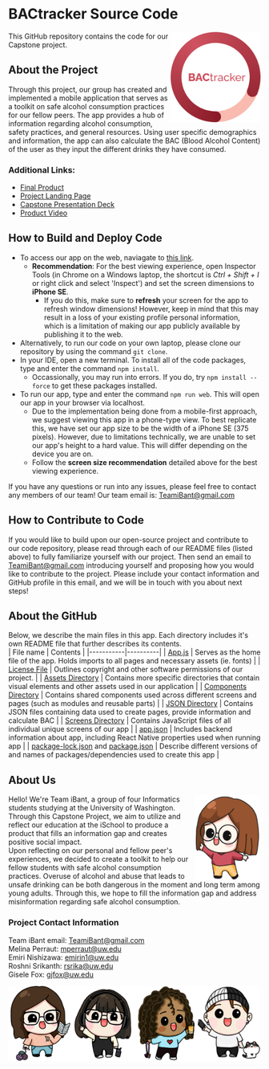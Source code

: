 # BACtracker Source Code
<img align="right" width="180" height="180" src="./assets/icons/BACtracker_logo.png">
This GitHub repository contains the code for our Capstone project. 

## About the Project
Through this project, our group has created and implemented a mobile application that serves as a toolkit on safe alcohol consumption practices for our fellow peers. The app provides a hub of information regarding alcohol consumption, safety practices, and general resources. Using user specific demographics and information, the app can also calculate the BAC (Blood Alcohol Content) of the user as they input the different drinks they have consumed. 
### Additional Links:
- [Final Product](https://bactrackerapp.web.app/)
- [Project Landing Page](https://bactracker-be654.web.app/)
- [Capstone Presentation Deck](https://www.canva.com/design/DAFhnHvY0HM/_0y8v7NEwaUma2l0Glvkgw/view?utm_content=DAFhnHvY0HM&utm_campaign=designshare&utm_medium=link&utm_source=publishsharelink)
- [Product Video]()

## How to Build and Deploy Code
- To access our app on the web, naviagate to [this link](https://bactrackerapp.web.app/).
    - **Recommendation**: For the best viewing experience, open Inspector Tools (in Chrome on a Windows laptop, the shortcut is _Ctrl + Shift + I_ or right click and select 'Inspect') and set the screen dimensions to **iPhone SE**. 
        - If you do this, make sure to **refresh** your screen for the app to refresh window dimensions! However, keep in mind that this may result in a loss of your existing profile personal information, which is a limitation of making our app publicly available by publishing it to the web. 
- Alternatively, to run our code on your own laptop, please clone our repository by using the command `git clone`. 
- In your IDE, open a new terminal. To install all of the code packages, type and enter the command `npm install`. 
    - Occassionally, you may run into errors. If you do, try `npm install --force` to get these packages installed.
- To run our app, type and enter the command `npm run web`. This will open our app in your browser via localhost. 
    - Due to the implementation being done from a mobile-first approach, we suggest viewing this app in a phone-type view. To best replicate this, we have set our app size to be the width of a iPhone SE (375 pixels). However, due to limitations technically, we are unable to set our app's height to a hard value. This will differ depending on the device you are on. 
    - Follow the **screen size recommendation** detailed above for the best viewing experience.
    
If you have any questions or run into any issues, please feel free to contact any members of our team! Our team email is: TeamiBant@gmail.com

## How to Contribute to Code
If you would like to build upon our open-source project and contribute to our code repository, please read through each of our README files (listed above) to fully familiarize yourself with our project. Then send an email to TeamiBant@gmail.com introducing yourself and proposing how you would like to contribute to the project. Please include your contact information and GitHub profile in this email, and we will be in touch with you about next steps!

## About the GitHub
Below, we describe the main files in this app. Each directory includes it's own README file that further describes its contents. <br>
| File name | Contents | 
|-----------|----------|
| [App.js](./App.js) | Serves as the home file of the app. Holds imports to all pages and necessary assets (ie. fonts) |
| [License File](./LICENSE) | Outlines copyright and other software permissions of our project.  |
| [Assets Directory](./assets/) | Contains more specific directories that contain visual elements and other assets used in our application |
| [Components Directory](./components/) | Contains shared components used across different screens and pages (such as modules and reusable parts) |
| [JSON Directory](./json/) | Contains JSON files containing data used to create pages, provide information and calculate BAC |
| [Screens Directory](./screens/) | Contains JavaScript files of all individual unique screens of our app |
| [app.json](./app.json) | Includes backend information about app, including React Native properties used when running app |
| [package-lock.json](./package-lock.json) and [package.json](./package.json) | Describe different versions of and names of packages/dependencies used to create this app |

## About Us
<img align="right" height="170" src="./assets/avatars/Casual_Rosie_flipped.png"> 
Hello! We're Team iBant, a group of four Informatics students studying at the University of Washington. Through this Capstone Project, we aim to utilize and reflect our education at the iSchool to produce a product that fills an information gap and creates positive social impact.
<br>
Upon reflecting on our personal and fellow peer's experiences, we decided to create a toolkit to help our fellow students with safe alcohol consumption practices. Overuse of alcohol and abuse that leads to unsafe drinking can be both dangerous in the moment and long term among young adults. Through this, we hope to fill the information gap and address misinformation regarding safe alcohol consumption.

### Project Contact Information
Team iBant email: TeamiBant@gmail.com
<br>
Melina Perraut: mperraut@uw.edu
<br>
Emiri Nishizawa: emirin1@uw.edu
<br>
Roshni Srikanth: rsrika@uw.edu
<br>
Gisele Fox: gjfox@uw.edu

<div>
<img align="left" height="150" src="./assets/avatars/iBant/Melina avatar.png"> <img align="left" height="150" src="./assets/avatars/iBant/Emiri avatar.png"> <img align="left" height="150" src="./assets/avatars/iBant/Roshni avatar.png"> <img align="left" height="150" src="./assets/avatars/iBant/Gisele avatar.png"> 
</div>
